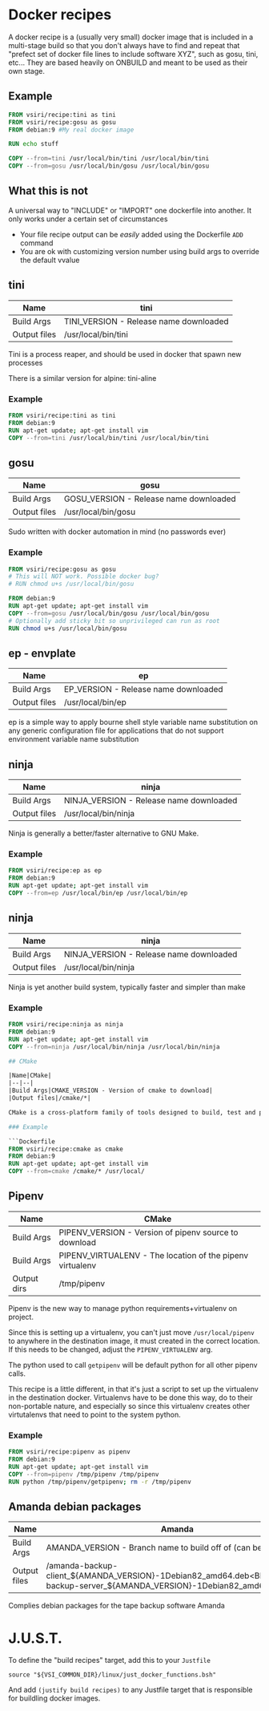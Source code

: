 # Docker recipes

A docker recipe is a (usually very small) docker image that is included in a
multi-stage build so that you don't always have to find and repeat that "prefect
set of docker file lines to include software XYZ", such as gosu, tini, etc...
They are based heavily on ONBUILD and meant to be used as their own stage.

## Example

```Dockerfile
FROM vsiri/recipe:tini as tini
FROM vsiri/recipe:gosu as gosu
FROM debian:9 #My real docker image

RUN echo stuff

COPY --from=tini /usr/local/bin/tini /usr/local/bin/tini
COPY --from=gosu /usr/local/bin/gosu /usr/local/bin/gosu
```

## What this is not

A universal way to "INCLUDE" or "IMPORT" one dockerfile into another. It only
works under a certain set of circumstances

- Your file recipe output can be *easily* added using the Dockerfile `ADD` command
- You are ok with customizing version number using build args to override the
default vvalue

## tini

|Name|tini|
|--|--|
|Build Args|TINI_VERSION - Release name downloaded|
|Output files|/usr/local/bin/tini|

Tini is a process reaper, and should be used in docker that spawn new processes

There is a similar version for alpine: tini-aline

### Example

```Dockerfile
FROM vsiri/recipe:tini as tini
FROM debian:9
RUN apt-get update; apt-get install vim
COPY --from=tini /usr/local/bin/tini /usr/local/bin/tini
```

## gosu

|Name|gosu|
|--|--|
|Build Args|GOSU_VERSION - Release name downloaded|
|Output files|/usr/local/bin/gosu|

Sudo written with docker automation in mind (no passwords ever)

### Example

```Dockerfile
FROM vsiri/recipe:gosu as gosu
# This will NOT work. Possible docker bug?
# RUN chmod u+s /usr/local/bin/gosu

FROM debian:9
RUN apt-get update; apt-get install vim
COPY --from=gosu /usr/local/bin/gosu /usr/local/bin/gosu
# Optionally add sticky bit so unprivileged can run as root
RUN chmod u+s /usr/local/bin/gosu
```

## ep - envplate

|Name|ep|
|--|--|
|Build Args|EP_VERSION - Release name downloaded|
|Output files|/usr/local/bin/ep|

ep is a simple way to apply bourne shell style variable name substitution on any generic configuration file for applications that do not support environment variable name substitution

## ninja

|Name|ninja|
|--|--|
|Build Args|NINJA_VERSION - Release name downloaded|
|Output files|/usr/local/bin/ninja|

Ninja is generally a better/faster alternative to GNU Make.

### Example

```Dockerfile
FROM vsiri/recipe:ep as ep
FROM debian:9
RUN apt-get update; apt-get install vim
COPY --from=ep /usr/local/bin/ep /usr/local/bin/ep
```
## ninja

|Name|ninja|
|--|--|
|Build Args|NINJA_VERSION - Release name downloaded|
|Output files|/usr/local/bin/ninja|

Ninja is yet another build system, typically faster and simpler than make

### Example

```Dockerfile
FROM vsiri/recipe:ninja as ninja
FROM debian:9
RUN apt-get update; apt-get install vim
COPY --from=ninja /usr/local/bin/ninja /usr/local/bin/ninja

## CMake

|Name|CMake|
|--|--|
|Build Args|CMAKE_VERSION - Version of cmake to download|
|Output files|/cmake/*|

CMake is a cross-platform family of tools designed to build, test and package software

### Example

```Dockerfile
FROM vsiri/recipe:cmake as cmake
FROM debian:9
RUN apt-get update; apt-get install vim
COPY --from=cmake /cmake/* /usr/local/
```

## Pipenv

|Name|CMake|
|--|--|
|Build Args|PIPENV_VERSION - Version of pipenv source to download|
|Build Args|PIPENV_VIRTUALENV - The location of the pipenv virtualenv|
|Output dirs|/tmp/pipenv|

Pipenv is the new way to manage python requirements+virtualenv on project.

Since this is setting up a virtualenv, you can't just move `/usr/local/pipenv`
to anywhere in the destination image, it must created in the correct location.
If this needs to be changed, adjust the `PIPENV_VIRTUALENV` arg.

The python used to call `getpipenv` will be default python for all other pipenv
calls.

This recipe is a little different, in that it's just a script to set up the
virtualenv in the destination docker. Virtualenvs have to be done this way, do
to their non-portable nature, and especially so since this virtualenv creates
other virtutalenvs that need to point to the system python.



### Example

```Dockerfile
FROM vsiri/recipe:pipenv as pipenv
FROM debian:9
RUN apt-get update; apt-get install vim
COPY --from=pipenv /tmp/pipenv /tmp/pipenv
RUN python /tmp/pipenv/getpipenv; rm -r /tmp/pipenv
```

## Amanda debian packages

|Name|Amanda|
|--|--|
|Build Args|AMANDA_VERSION - Branch name to build off of (can be a sha)|
|Output files|/amanda-backup-client_${AMANDA_VERSION}-1Debian82_amd64.deb<BR>/amanda-backup-server_${AMANDA_VERSION}-1Debian82_amd64.deb|

Complies debian packages for the tape backup software Amanda

# J.U.S.T.

To define the "build recipes" target, add this to your `Justfile`

    source "${VSI_COMMON_DIR}/linux/just_docker_functions.bsh"

And add `(justify build recipes)` to any Justfile target that is responsible for buildling docker images.
